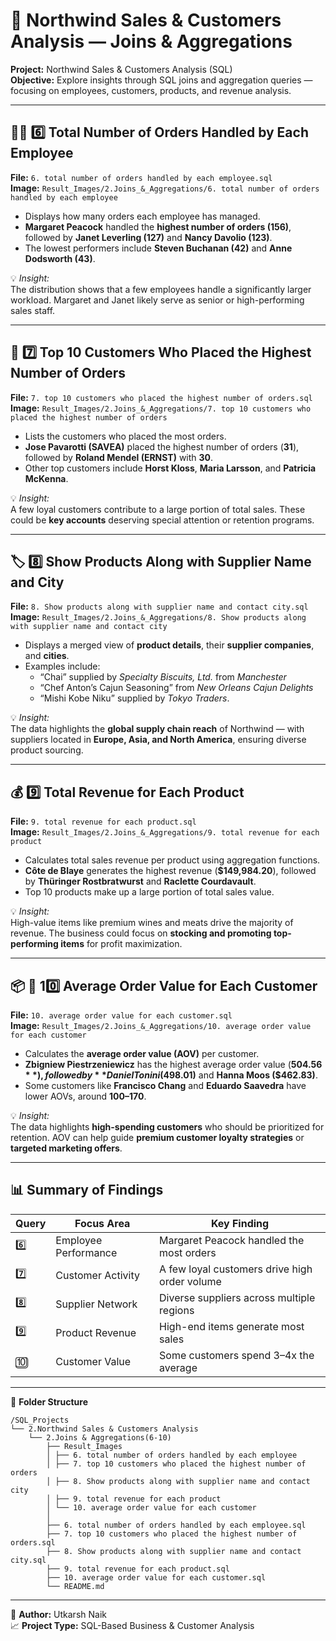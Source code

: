 # 🔗 Northwind Sales & Customers Analysis — Joins & Aggregations

**Project:** Northwind Sales & Customers Analysis (SQL)  
**Objective:** Explore insights through SQL joins and aggregation queries — focusing on employees, customers, products, and revenue analysis.

---

## 👩‍💼 6️⃣ Total Number of Orders Handled by Each Employee
**File:** `6. total number of orders handled by each employee.sql`  
**Image:** `Result_Images/2.Joins_&_Aggregations/6. total number of orders handled by each employee`

- Displays how many orders each employee has managed.  
- **Margaret Peacock** handled the **highest number of orders (156)**, followed by **Janet Leverling (127)** and **Nancy Davolio (123)**.  
- The lowest performers include **Steven Buchanan (42)** and **Anne Dodsworth (43)**.  

💡 *Insight:*  
The distribution shows that a few employees handle a significantly larger workload. Margaret and Janet likely serve as senior or high-performing sales staff.

---

## 👥 7️⃣ Top 10 Customers Who Placed the Highest Number of Orders
**File:** `7. top 10 customers who placed the highest number of orders.sql`  
**Image:** `Result_Images/2.Joins_&_Aggregations/7. top 10 customers who placed the highest number of orders`

- Lists the customers who placed the most orders.  
- **Jose Pavarotti (SAVEA)** placed the highest number of orders (**31**), followed by **Roland Mendel (ERNST)** with **30**.  
- Other top customers include **Horst Kloss**, **Maria Larsson**, and **Patricia McKenna**.  

💡 *Insight:*  
A few loyal customers contribute to a large portion of total sales. These could be **key accounts** deserving special attention or retention programs.

---

## 🏷️ 8️⃣ Show Products Along with Supplier Name and City
**File:** `8. Show products along with supplier name and contact city.sql`  
**Image:** `Result_Images/2.Joins_&_Aggregations/8. Show products along with supplier name and contact city`

- Displays a merged view of **product details**, their **supplier companies**, and **cities**.  
- Examples include:
  - “Chai” supplied by *Specialty Biscuits, Ltd.* from *Manchester*  
  - “Chef Anton’s Cajun Seasoning” from *New Orleans Cajun Delights*  
  - “Mishi Kobe Niku” supplied by *Tokyo Traders*.  

💡 *Insight:*  
The data highlights the **global supply chain reach** of Northwind — with suppliers located in **Europe, Asia, and North America**, ensuring diverse product sourcing.

---

## 💰 9️⃣ Total Revenue for Each Product
**File:** `9. total revenue for each product.sql`  
**Image:** `Result_Images/2.Joins_&_Aggregations/9. total revenue for each product`

- Calculates total sales revenue per product using aggregation functions.  
- **Côte de Blaye** generates the highest revenue (**$149,984.20**), followed by **Thüringer Rostbratwurst** and **Raclette Courdavault**.  
- Top 10 products make up a large portion of total sales value.  

💡 *Insight:*  
High-value items like premium wines and meats drive the majority of revenue. The business could focus on **stocking and promoting top-performing items** for profit maximization.

---

## 📦 🔢 10️⃣ Average Order Value for Each Customer
**File:** `10. average order value for each customer.sql`  
**Image:** `Result_Images/2.Joins_&_Aggregations/10. average order value for each customer`

- Calculates the **average order value (AOV)** per customer.  
- **Zbigniew Piestrzeniewicz** has the highest average order value (**$504.56**), followed by **Daniel Tonini ($498.01)** and **Hanna Moos ($462.83)**.  
- Some customers like **Francisco Chang** and **Eduardo Saavedra** have lower AOVs, around **$100–$170**.  

💡 *Insight:*  
The data highlights **high-spending customers** who should be prioritized for retention. AOV can help guide **premium customer loyalty strategies** or **targeted marketing offers**.

---

## 📊 Summary of Findings
| Query | Focus Area | Key Finding |
|--------|-------------|--------------|
| 6️⃣ | Employee Performance | Margaret Peacock handled the most orders |
| 7️⃣ | Customer Activity | A few loyal customers drive high order volume |
| 8️⃣ | Supplier Network | Diverse suppliers across multiple regions |
| 9️⃣ | Product Revenue | High-end items generate most sales |
| 🔟 | Customer Value | Some customers spend 3–4x the average |

---

📂 **Folder Structure**
```
/SQL_Projects
└── 2.Northwind Sales & Customers Analysis
    └── 2.Joins & Aggregations(6-10)
        ├── Result_Images
        │ ├── 6. total number of orders handled by each employee
        │ ├── 7. top 10 customers who placed the highest number of orders
        │ ├── 8. Show products along with supplier name and contact city
        │ ├── 9. total revenue for each product
        │ └── 10. average order value for each customer
        │
        ├── 6. total number of orders handled by each employee.sql
        ├── 7. top 10 customers who placed the highest number of orders.sql
        ├── 8. Show products along with supplier name and contact city.sql
        ├── 9. total revenue for each product.sql
        ├── 10. average order value for each customer.sql
        └── README.md
```


---

📌 **Author:** Utkarsh Naik  
📈 **Project Type:** SQL-Based Business & Customer Analysis  
